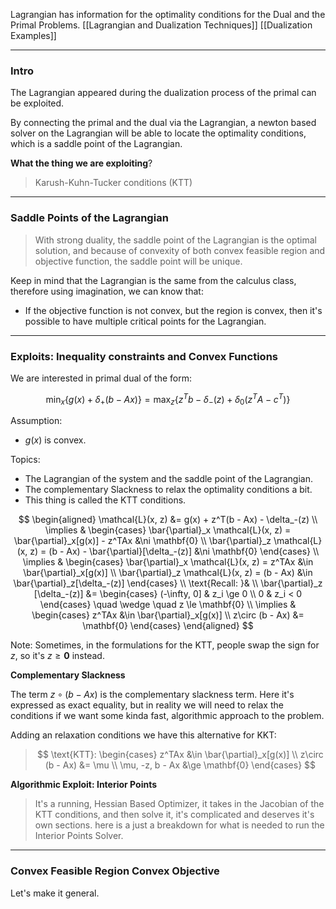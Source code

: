 Lagrangian has information for the optimality conditions for the Dual and the Primal Problems. 
[[Lagrangian and Dualization Techniques]]
[[Dualization Examples]]

---
### **Intro**

The Lagrangian appeared during the dualization process of the primal can be exploited. 

By connecting the primal and the dual via the Lagrangian, a newton based solver on the Lagrangian will be able to locate the optimality conditions, which is a saddle point of the Lagrangian. 

**What the thing we are exploiting**? 

> Karush-Kuhn-Tucker conditions (KTT)


---
### **Saddle Points of the Lagrangian**

> With strong duality, the saddle point of the Lagrangian is the optimal solution, and because of convexity of both convex feasible region and objective function, the saddle point will be unique. 

Keep in mind that the Lagrangian is the same from the calculus class, therefore using imagination, we can know that: 

* If the objective function is not convex, but the region is convex, then it's possible to have multiple critical points for the Lagrangian.



---
### **Exploits: Inequality constraints and Convex Functions**

We are interested in primal dual of the form: 

$$
\min_x\left\lbrace
    g(x) + \delta_+(b - Ax)
\right\rbrace = \max_z\left\lbrace
        z^Tb - \delta_-(z) + \delta_0(z^TA - c^T)
    \right\rbrace
$$

Assumption: 
* $g(x)$ is convex. 

Topics: 

* The Lagrangian of the system and the saddle point of the Lagrangian.
* The complementary Slackness to relax the optimality conditions a bit. 
* This thing is called the KTT conditions. 

$$
\begin{aligned}
    \mathcal{L}(x, z) &= 
        g(x) + z^T(b - Ax) - \delta_-(z)
    \\
    \implies & 
    \begin{cases}
        \bar{\partial}_x \mathcal{L}(x, z) = 
        \bar{\partial}_x[g(x)] - z^TAx &\ni \mathbf{0}
        \\
        \bar{\partial}_z \mathcal{L}(x, z) = 
        (b - Ax) - \bar{\partial}[\delta_-(z)] &\ni \mathbf{0}
    \end{cases}
    \\
    \implies &
    \begin{cases}
        \bar{\partial}_x \mathcal{L}(x, z) = 
        z^TAx  &\in \bar{\partial}_x[g(x)] 
        \\
        \bar{\partial}_z \mathcal{L}(x, z) = 
        (b - Ax) &\in \bar{\partial}_z[\delta_-(z)]
    \end{cases}
    \\
    \text{Recall: }& 
    \\
    \bar{\partial}_z [\delta_-(z)] 
    &= 
    \begin{cases}
        (-\infty, 0] & z_i \ge 0
        \\
        0 & z_i < 0
    \end{cases} \quad \wedge \quad z \le \mathbf{0}
    \\
    \implies &
    \begin{cases}
        z^TAx &\in \bar{\partial}_x[g(x)]
        \\
        z\circ (b - Ax) &= \mathbf{0}
    \end{cases}
\end{aligned}
$$

Note: Sometimes, in the formulations for the KTT, people swap the sign for $z$, so it's $z \ge \mathbf{0}$ instead.

**Complementary Slackness**

The term $z\circ (b - Ax)$ is the complementary slackness term. Here it's expressed as exact equality, but in reality we will need to relax the conditions if we want some kinda fast, algorithmic approach to the problem. 

Adding an relaxation conditions we have this alternative for KKT: 

> $$
> \text{KTT}: 
> \begin{cases}
>         z^TAx &\in \bar{\partial}_x[g(x)]
>         \\
>         z\circ (b - Ax) &= \mu
>         \\
>         \mu, -z, b - Ax &\ge \mathbf{0}
> \end{cases}
> $$

**Algorithmic Exploit: Interior Points**


> It's a running, Hessian Based Optimizer, it takes in the Jacobian of the KTT conditions, and then solve it, it's complicated and deserves it's own sections. here is a just a breakdown for what is needed to run the Interior Points Solver. 


---
### **Convex Feasible Region Convex Objective**

Let's make it general.





